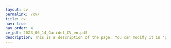 ```yaml
---
layout: cv
permalink: /cv/
title: cv
nav: true
nav_order: 4
cv_pdf: 2023_06_14_Garidel_CV_en.pdf
description: This is a description of the page. You can modify it in 'pages/_cv.md'. You can also change or remove the top pdf download button.
---
```

